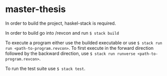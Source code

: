 # master-thesis

In order to build the project, haskel-stack is required.

In order to build go into /revcon and run ```$ stack build```

To execute a program either use the builded executable or use ```$ stack run run <path-to-program.revcon>```.
To first execute in the forward direction followed by the backward direction, use ```$ stack run runverse <path-to-program.revcon>```.

To run the test suite use ```$ stack test```.
